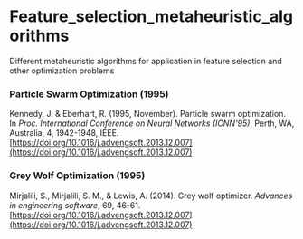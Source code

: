 # Feature_selection_metaheuristic_algorithms
 Different metaheuristic algorithms for application in feature selection and other optimization problems

### Particle Swarm Optimization (1995)
Kennedy, J. & Eberhart, R. (1995, November). Particle swarm optimization. In _Proc. International Conference on Neural Networks (ICNN'95)_, Perth, WA, Australia, 4, 1942-1948, IEEE. [https://doi.org/10.1016/j.advengsoft.2013.12.007](https://doi.org/10.1016/j.advengsoft.2013.12.007)

### Grey Wolf Optimization (1995)
Mirjalili, S., Mirjalili, S. M., & Lewis, A. (2014). Grey wolf optimizer. _Advances in engineering software_, 69, 46-61. [https://doi.org/10.1016/j.advengsoft.2013.12.007](https://doi.org/10.1016/j.advengsoft.2013.12.007) 
